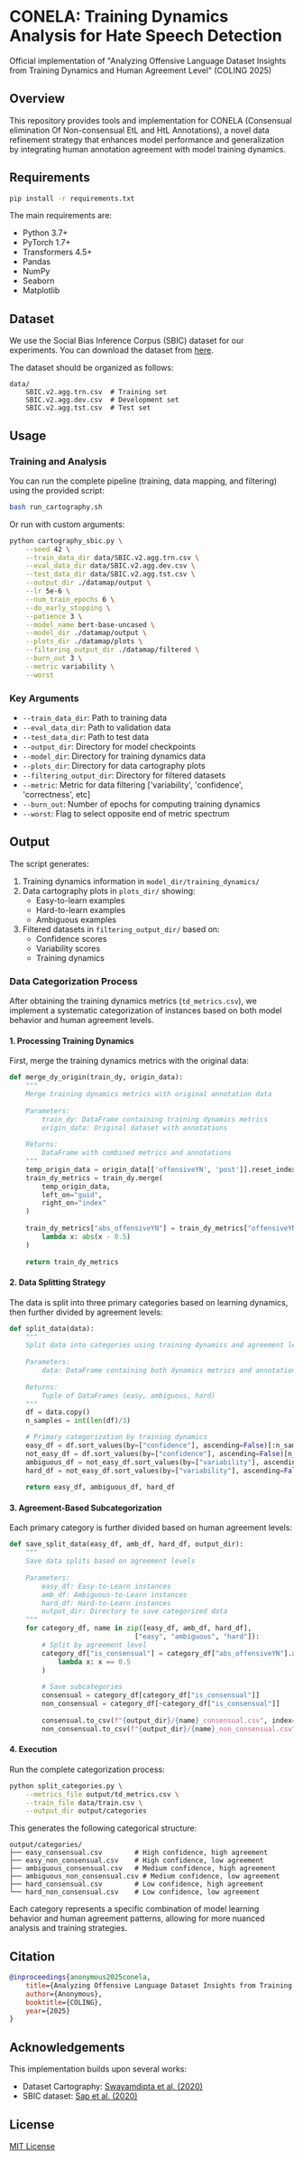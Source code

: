 # CONELA: Training Dynamics Analysis for Hate Speech Detection

Official implementation of "Analyzing Offensive Language Dataset Insights from Training Dynamics and Human Agreement Level" (COLING 2025)

## Overview

This repository provides tools and implementation for CONELA (Consensual elimination Of Non-consensual EtL and HtL Annotations), a novel data refinement strategy that enhances model performance and generalization by integrating human annotation agreement with model training dynamics.

## Requirements

```bash
pip install -r requirements.txt
```

The main requirements are:
- Python 3.7+
- PyTorch 1.7+
- Transformers 4.5+
- Pandas
- NumPy
- Seaborn
- Matplotlib

## Dataset

We use the Social Bias Inference Corpus (SBIC) dataset for our experiments. You can download the dataset from [here](https://maartensap.com/social-bias-frames/).

The dataset should be organized as follows:
```
data/
    SBIC.v2.agg.trn.csv  # Training set
    SBIC.v2.agg.dev.csv  # Development set  
    SBIC.v2.agg.tst.csv  # Test set
```

## Usage

### Training and Analysis

You can run the complete pipeline (training, data mapping, and filtering) using the provided script:

```bash
bash run_cartography.sh
```

Or run with custom arguments:

```bash
python cartography_sbic.py \
    --seed 42 \
    --train_data_dir data/SBIC.v2.agg.trn.csv \
    --eval_data_dir data/SBIC.v2.agg.dev.csv \
    --test_data_dir data/SBIC.v2.agg.tst.csv \
    --output_dir ./datamap/output \
    --lr 5e-6 \
    --num_train_epochs 6 \
    --do_early_stopping \
    --patience 3 \
    --model_name bert-base-uncased \
    --model_dir ./datamap/output \
    --plots_dir ./datamap/plots \
    --filtering_output_dir ./datamap/filtered \
    --burn_out 3 \
    --metric variability \
    --worst
```

### Key Arguments

- `--train_data_dir`: Path to training data
- `--eval_data_dir`: Path to validation data  
- `--test_data_dir`: Path to test data
- `--output_dir`: Directory for model checkpoints
- `--model_dir`: Directory for training dynamics data
- `--plots_dir`: Directory for data cartography plots
- `--filtering_output_dir`: Directory for filtered datasets
- `--metric`: Metric for data filtering ['variability', 'confidence', 'correctness', etc]
- `--burn_out`: Number of epochs for computing training dynamics
- `--worst`: Flag to select opposite end of metric spectrum

## Output

The script generates:

1. Training dynamics information in `model_dir/training_dynamics/`
2. Data cartography plots in `plots_dir/` showing:
   - Easy-to-learn examples
   - Hard-to-learn examples 
   - Ambiguous examples
3. Filtered datasets in `filtering_output_dir/` based on:
   - Confidence scores
   - Variability scores
   - Training dynamics


### Data Categorization Process

After obtaining the training dynamics metrics (`td_metrics.csv`), we implement a systematic categorization of instances based on both model behavior and human agreement levels.

#### 1. Processing Training Dynamics

First, merge the training dynamics metrics with the original data:

```python
def merge_dy_origin(train_dy, origin_data):
    """
    Merge training dynamics metrics with original annotation data
    
    Parameters:
        train_dy: DataFrame containing training dynamics metrics
        origin_data: Original dataset with annotations
        
    Returns:
        DataFrame with combined metrics and annotations
    """
    temp_origin_data = origin_data[['offensiveYN', 'post']].reset_index()
    train_dy_metrics = train_dy.merge(
        temp_origin_data, 
        left_on="guid", 
        right_on="index"
    )
    
    train_dy_metrics["abs_offensiveYN"] = train_dy_metrics["offensiveYN"].apply(
        lambda x: abs(x - 0.5)
    )
    
    return train_dy_metrics
```

#### 2. Data Splitting Strategy

The data is split into three primary categories based on learning dynamics, then further divided by agreement levels:

```python
def split_data(data):
    """
    Split data into categories using training dynamics and agreement levels
    
    Parameters:
        data: DataFrame containing both dynamics metrics and annotations
        
    Returns:
        Tuple of DataFrames (easy, ambiguous, hard)
    """
    df = data.copy()
    n_samples = int(len(df)/3)

    # Primary categorization by training dynamics
    easy_df = df.sort_values(by=["confidence"], ascending=False)[:n_samples]
    not_easy_df = df.sort_values(by=["confidence"], ascending=False)[n_samples:]
    ambiguous_df = not_easy_df.sort_values(by=["variability"], ascending=False)[:n_samples]
    hard_df = not_easy_df.sort_values(by=["variability"], ascending=False)[n_samples:]
    
    return easy_df, ambiguous_df, hard_df
```

#### 3. Agreement-Based Subcategorization

Each primary category is further divided based on human agreement levels:

```python
def save_split_data(easy_df, amb_df, hard_df, output_dir):
    """
    Save data splits based on agreement levels
    
    Parameters:
        easy_df: Easy-to-Learn instances
        amb_df: Ambiguous-to-Learn instances
        hard_df: Hard-to-Learn instances
        output_dir: Directory to save categorized data
    """
    for category_df, name in zip([easy_df, amb_df, hard_df], 
                               ["easy", "ambiguous", "hard"]):
        # Split by agreement level
        category_df["is_consensual"] = category_df["abs_offensiveYN"].apply(
            lambda x: x == 0.5
        )
        
        # Save subcategories
        consensual = category_df[category_df["is_consensual"]]
        non_consensual = category_df[~category_df["is_consensual"]]
        
        consensual.to_csv(f"{output_dir}/{name}_consensual.csv", index=False)
        non_consensual.to_csv(f"{output_dir}/{name}_non_consensual.csv", index=False)
```

#### 4. Execution

Run the complete categorization process:

```bash
python split_categories.py \
    --metrics_file output/td_metrics.csv \
    --train_file data/train.csv \
    --output_dir output/categories
```

This generates the following categorical structure:
```
output/categories/
├── easy_consensual.csv        # High confidence, high agreement
├── easy_non_consensual.csv    # High confidence, low agreement
├── ambiguous_consensual.csv   # Medium confidence, high agreement
├── ambiguous_non_consensual.csv # Medium confidence, low agreement
├── hard_consensual.csv        # Low confidence, high agreement
└── hard_non_consensual.csv    # Low confidence, low agreement
```

Each category represents a specific combination of model learning behavior and human agreement patterns, allowing for more nuanced analysis and training strategies.



## Citation

```bibtex
@inproceedings{anonymous2025conela,
    title={Analyzing Offensive Language Dataset Insights from Training Dynamics and Human Agreement Level},
    author={Anonymous},
    booktitle={COLING},
    year={2025}
}
```

## Acknowledgements

This implementation builds upon several works:
- Dataset Cartography: [Swayamdipta et al. (2020)](https://arxiv.org/abs/2009.10795)
- SBIC dataset: [Sap et al. (2020)](https://arxiv.org/abs/1911.03891)

## License

[MIT License](LICENSE)



